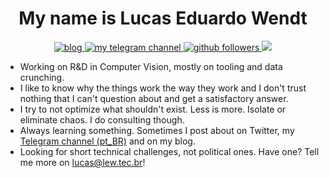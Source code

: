 <h1 align="center">My name is Lucas Eduardo Wendt</h1>
<p align="center">
  <a href="https://lucasew.github.io">
    <img alt="blog" src="https://img.shields.io/badge/offtopic_do_lucão-ff4088?logo=rss&style=flat-square" />
  </a>
  <a href="https://t.me/canaldolucao">
     <img alt="my telegram channel" src="https://img.shields.io/static/v1?color=26A5E4&label=Telegram&message=canaldolucao&logo=telegram&style=flat-square" />
  </a>
  <a href="https://github.com/lucasew">
    <img alt="github followers" src="https://img.shields.io/github/followers/lucasew?color=181717&label=Followers&logo=github&style=flat-square" />
  </a>
  <img src="https://img.shields.io/liberapay/patrons/lucasew.svg?logo=liberapay">
</p>

- Working on R&D in Computer Vision, mostly on tooling and data crunching.
- I like to know why the things work the way they work and I don't trust nothing that I can't question about and get a satisfactory answer.
- I try to not optimize what shouldn't exist. Less is more. Isolate or eliminate chaos. I do consulting though.
- Always learning something. Sometimes I post about on Twitter, my [Telegram channel (pt_BR)](https://t.me/canaldolucao) and on my blog.
- Looking for short technical challenges, not political ones. Have one? Tell me more on lucas@lew.tec.br!
